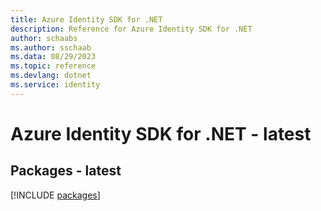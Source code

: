 ```yaml
---
title: Azure Identity SDK for .NET
description: Reference for Azure Identity SDK for .NET
author: schaabs
ms.author: sschaab
ms.data: 08/29/2023
ms.topic: reference
ms.devlang: dotnet
ms.service: identity
---
```

# Azure Identity SDK for .NET - latest
## Packages - latest
[!INCLUDE [packages](identity-index.md)]